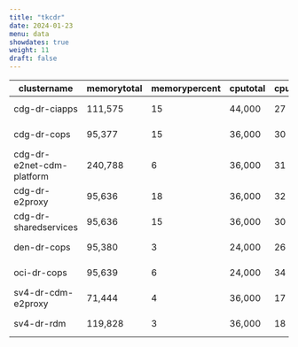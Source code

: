 ```yaml
---
title: "tkcdr"
date: 2024-01-23
menu: data
showdates: true
weight: 11
draft: false
---
```

<!--more-->
| clustername               | memorytotal | memorypercent | cputotal | cpupercent | nodecount | health  | message            |
| ------------------------- | ----------- | ------------- | -------- | ---------- | --------- | ------- | ------------------ |
| cdg-dr-ciapps             |     111,575 |            15 |   44,000 |         27 |         7 | HEALTHY | Cluster is healthy |
| cdg-dr-cops               |      95,377 |            15 |   36,000 |         30 |         6 | HEALTHY | Cluster is healthy |
| cdg-dr-e2net-cdm-platform |     240,788 |             6 |   36,000 |         31 |         6 | HEALTHY | Cluster is healthy |
| cdg-dr-e2proxy            |      95,636 |            18 |   36,000 |         32 |         6 | HEALTHY | Cluster is healthy |
| cdg-dr-sharedservices     |      95,636 |            15 |   36,000 |         30 |         6 | HEALTHY | Cluster is healthy |
| den-dr-cops               |      95,380 |             3 |   24,000 |         26 |         6 | HEALTHY | Cluster is healthy |
| oci-dr-cops               |      95,639 |             6 |   24,000 |         34 |         6 | HEALTHY | Cluster is healthy |
| sv4-dr-cdm-e2proxy        |      71,444 |             4 |   36,000 |         17 |         6 | HEALTHY | Cluster is healthy |
| sv4-dr-rdm                |     119,828 |             3 |   36,000 |         18 |         6 | HEALTHY | Cluster is healthy |
